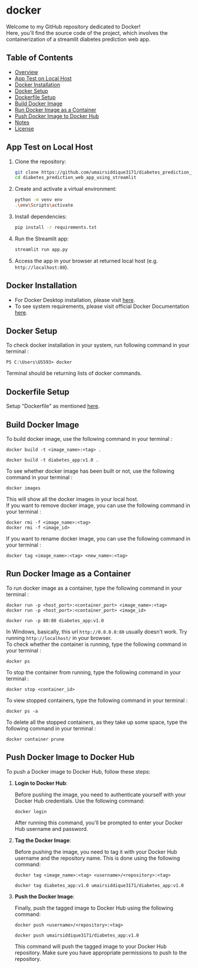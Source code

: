 # docker
Welcome to my GitHub repository dedicated to Docker!
<br>
Here, you'll find the source code of the project, which involves the containerization of a streamlit diabetes prediction web app.

## Table of Contents
 - [Overview]()
 - [App Test on Local Host](#app-test-on-local-host)
 - [Docker Installation](#docker-installation)
 - [Docker Setup](#docker-setup)
 - [Dockerfile Setup](#dockerfile-setup)
 - [Build Docker Image](#build-docker-image)
 - [Run Docker Image as a Container](#run-docker-image-as-a-container)
 - [Push Docker Image to Docker Hub](#push-docker-image-to-docker-hub)
 - [Notes]()
 - [License]()

## App Test on Local Host
1. Clone the repository:

    ```bash
    git clone https://github.com/umairsiddique3171/diabetes_prediction_web_app_using_streamlit.git
    cd diabetes_prediction_web_app_using_streamlit
    ```

2. Create and activate a virtual environment:

    ```bash
    python -m venv env
    .\env\Scripts\activate
    ```

3. Install dependencies:

    ```bash
    pip install -r requirements.txt
    ```

4. Run the Streamlit app:

    ```bash
    streamlit run app.py
    ```

5. Access the app in your browser at returned local host (e.g. `http://localhost:80`).
## Docker Installation
* For Docker Desktop installation, please visit [here](https://www.docker.com/products/docker-desktop/).
* To see system requirements, please visit official Docker Documentation [here](https://docs.docker.com/desktop/).

## Docker Setup 
To check docker installation in your system, run following command in your terminal : 
```
PS C:\Users\US593> docker
```
Terminal should be returning lists of docker commands.

## Dockerfile Setup 
Setup "Dockerfile" as mentioned [here]().

## Build Docker Image 
To build docker image, use the following command in your terminal : 
```
docker build -t <image_name>:<tag> .
```
```
docker build -t diabetes_app:v1.0 .
```
To see whether docker image has been built or not, use the following command in your terminal : 
```
docker images
```
This will show all the docker images in your local host.
<br>
If you want to remove docker image, you can use the following command in your terminal : 
```
docker rmi -f <image_name>:<tag>
docker rmi -f <image_id>
```
If you want to rename docker image, you can use the following command in your terminal : 
```
docker tag <image_name>:<tag> <new_name>:<tag>
```

## Run Docker Image as a Container
To run docker image as a container, type the following command in your terminal : 
```
docker run -p <host_port>:<container_port> <image_name>:<tag>
docker run -p <host_port>:<container_port> <image_id>
```
```
docker run -p 80:80 diabetes_app:v1.0
```
In Windows, basically, this url `http://0.0.0.0:80` usually doesn't work. Try running `http://localhost/` in your browser.
<br>
To check whether the container is running, type the following command in your terminal : 
```
docker ps
```
To stop the container from running, type the following command in your terminal : 
```
docker stop <container_id>
```
To view stopped containers, type the following command in your terminal : 
```
docker ps -a
```
To delete all the stopped containers, as they take up some space, type the following command in your terminal : 
```
docker container prune
```

## Push Docker Image to Docker Hub

To push a Docker image to Docker Hub, follow these steps:

1. **Login to Docker Hub**: 

    Before pushing the image, you need to authenticate yourself with your Docker Hub credentials. Use the following command:
   
    ```
    docker login
    ```

    After running this command, you'll be prompted to enter your Docker Hub username and password.

2. **Tag the Docker Image**:

    Before pushing the image, you need to tag it with your Docker Hub username and the repository name. This is done using the following command:

    ```
    docker tag <image_name>:<tag> <username>/<repository>:<tag>
    ```
    ```
    docker tag diabetes_app:v1.0 umairsiddique3171/diabetes_app:v1.0
    ```

3. **Push the Docker Image**:

    Finally, push the tagged image to Docker Hub using the following command:

    ```
    docker push <username>/<repository>:<tag>
    ```
    ```
    docker push umairsiddique3171/diabetes_app:v1.0
    ```
    This command will push the tagged image to your Docker Hub repository. Make sure you have appropriate permissions to push to the repository.




